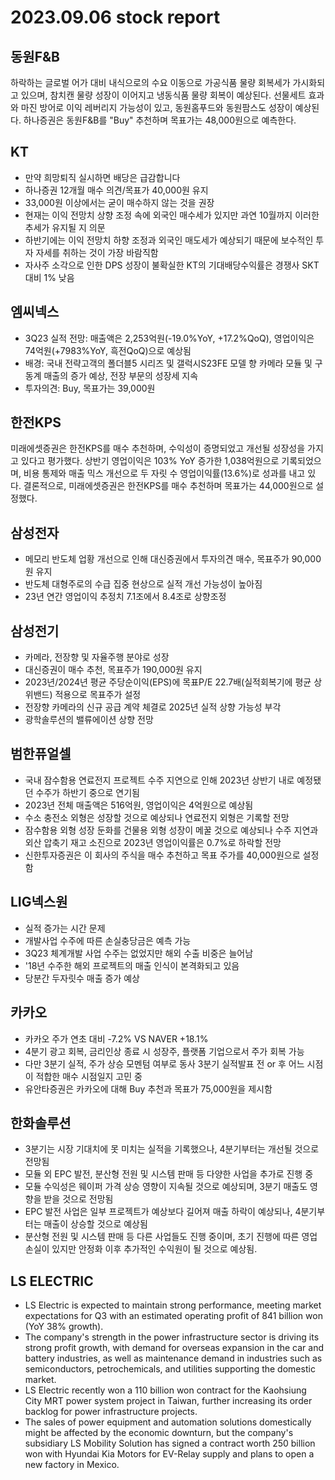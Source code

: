 # 2023.09.06 stock report
## 동원F&B
하락하는 글로벌 어가 대비 내식으로의 수요 이동으로 가공식품 물량 회복세가 가시화되고 있으며, 참치캔 물량 성장이 이어지고 냉동식품 물량 회복이 예상된다. 선물세트 효과와 마진 방어로 이익 레버리지 가능성이 있고, 동원홈푸드와 동원팜스도 성장이 예상된다. 하나증권은 동원F&B를 "Buy" 추천하며 목표가는 48,000원으로 예측한다.
## KT
- 만약 희망퇴직 실시하면 배당은 급감합니다
- 하나증권 12개월 매수 의견/목표가 40,000원 유지
- 33,000원 이상에서는 굳이 매수하지 않는 것을 권장
- 현재는 이익 전망치 상향 조정 속에 외국인 매수세가 있지만 과연 10월까지 이러한 추세가 유지될 지 의문
- 하반기에는 이익 전망치 하향 조정과 외국인 매도세가 예상되기 때문에 보수적인 투자 자세를 취하는 것이 가장 바람직함
- 자사주 소각으로 인한 DPS 성장이 불확실한 KT의 기대배당수익률은 경쟁사 SKT 대비 1% 낮음
## 엠씨넥스
- 3Q23 실적 전망: 매출액은 2,253억원(-19.0%YoY, +17.2%QoQ), 영업이익은 74억원(+7983%YoY, 흑전QoQ)으로 예상됨
- 배경: 국내 전략고객의 폴더블5 시리즈 및 갤럭시S23FE 모델 향 카메라 모듈 및 구동계 매출의 증가 예상, 전장 부문의 성장세 지속
- 투자의견: Buy, 목표가는 39,000원
## 한전KPS
미래에셋증권은 한전KPS를 매수 추천하며, 수익성이 증명되었고 개선될 성장성을 가지고 있다고 평가했다. 상반기 영업이익은 103% YoY 증가한 1,038억원으로 기록되었으며, 비용 통제와 매출 믹스 개선으로 두 자릿 수 영업이익률(13.6%)로 성과를 내고 있다. 결론적으로, 미래에셋증권은 한전KPS를 매수 추천하며 목표가는 44,000원으로 설정했다.
## 삼성전자
- 메모리 반도체 업황 개선으로 인해 대신증권에서 투자의견 매수, 목표주가 90,000원 유지
- 반도체 대형주로의 수급 집중 현상으로 실적 개선 가능성이 높아짐
- 23년 연간 영업이익 추정치 7.1조에서 8.4조로 상향조정
## 삼성전기
- 카메라, 전장향 및 자율주행 분야로 성장
- 대신증권이 매수 추천, 목표주가 190,000원 유지
- 2023년/2024년 평균 주당순이익(EPS)에 목표P/E 22.7배(실적회복기에 평균 상위밴드) 적용으로 목표주가 설정
- 전장향 카메라의 신규 공급 계약 체결로 2025년 실적 상향 가능성 부각
- 광학솔루션의 밸류에이션 상향 전망
## 범한퓨얼셀
- 국내 잠수함용 연료전지 프로젝트 수주 지연으로 인해 2023년 상반기 내로 예정됐던 수주가 하반기 중으로 연기됨
- 2023년 전체 매출액은 516억원, 영업이익은 4억원으로 예상됨
- 수소 충전소 외형은 성장할 것으로 예상되나 연료전지 외형은 기록할 전망
- 잠수함용 외형 성장 둔화를 건물용 외형 성장이 메꿀 것으로 예상되나 수주 지연과 외산 압축기 재고 소진으로 2023년 영업이익률은 0.7%로 하락할 전망
- 신한투자증권은 이 회사의 주식을 매수 추천하고 목표 주가를 40,000원으로 설정함
## LIG넥스원
- 실적 증가는 시간 문제
- 개발사업 수주에 따른 손실충당금은 예측 가능
- 3Q23 체계개발 사업 수주는 없었지만 해외 수출 비중은 늘어남
- '18년 수주한 해외 프로젝트의 매출 인식이 본격화되고 있음
- 당분간 두자릿수 매출 증가 예상
## 카카오
- 카카오 주가 연초 대비 -7.2% VS NAVER +18.1%
- 4분기 광고 회복, 금리인상 종료 시 성장주, 플랫폼 기업으로서 주가 회복 가능
- 다만 3분기 실적, 주가 상승 모멘텀 여부로 동사 3분기 실적발표 전 or 후 어느 시점이 적합한 매수 시점일지 고민 중
- 유안타증권은 카카오에 대해 Buy 추천과 목표가 75,000원을 제시함
## 한화솔루션
- 3분기는 시장 기대치에 못 미치는 실적을 기록했으나, 4분기부터는 개선될 것으로 전망됨
- 모듈 외 EPC 발전, 분산형 전원 및 시스템 판매 등 다양한 사업을 추가로 진행 중
- 모듈 수익성은 웨이퍼 가격 상승 영향이 지속될 것으로 예상되며, 3분기 매출도 영향을 받을 것으로 전망됨
- EPC 발전 사업은 일부 프로젝트가 예상보다 길어져 매출 하락이 예상되나, 4분기부터는 매출이 상승할 것으로 예상됨
- 분산형 전원 및 시스템 판매 등 다른 사업들도 진행 중이며, 초기 진행에 따른 영업손실이 있지만 안정화 이후 추가적인 수익원이 될 것으로 예상됨.
## LS ELECTRIC
- LS Electric is expected to maintain strong performance, meeting market expectations for Q3 with an estimated operating profit of 841 billion won (YoY 38% growth).
- The company's strength in the power infrastructure sector is driving its strong profit growth, with demand for overseas expansion in the car and battery industries, as well as maintenance demand in industries such as semiconductors, petrochemicals, and utilities supporting the domestic market.
- LS Electric recently won a 110 billion won contract for the Kaohsiung City MRT power system project in Taiwan, further increasing its order backlog for power infrastructure projects.
- The sales of power equipment and automation solutions domestically might be affected by the economic downturn, but the company's subsidiary LS Mobility Solution has signed a contract worth 250 billion won with Hyundai Kia Motors for EV-Relay supply and plans to open a new factory in Mexico.